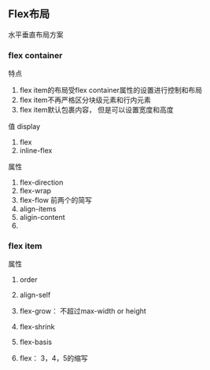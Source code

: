 ## Flex布局

水平垂直布局方案

### flex container

特点

1. flex item的布局受flex container属性的设置进行控制和布局
2. flex item不再严格区分块级元素和行内元素
3. flex item默认包裹内容， 但是可以设置宽度和高度

 值 display

1. flex
2. inline-flex

属性

1. flex-direction 
2. flex-wrap
3. flex-flow 前两个的简写
4. align-items
5. aligin-content
6. 

### flex item

属性

1. order

2. align-self

3. flex-grow： 不超过max-width or height

4. flex-shrink

5. flex-basis

6. flex： 3，4，5的缩写

   

